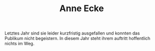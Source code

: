 ﻿---
layout: band
title: Anne Ecke


website: https://de-de.facebook.com/anneecke/
style: NDW Punk
logo: anneecke_logo.jpg
picture: anneecke_band.jpg
year: 2017
day: friday
stagetime: Freitag, 07. Juli 2017, 18:00 Uhr
vimeo:
youtube: yCf31i50Q4I
spotify: 
soudcloud: users/174436471
bandcamp: 
flickr: 
---
Letztes Jahr sind sie leider kurzfristig ausgefallen und konnten das Publikum nicht begeistern. In diesem Jahr steht ihrem auftritt hoffentlich nichts im Weg.